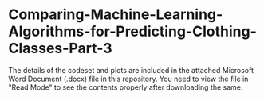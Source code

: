 # Comparing-Machine-Learning-Algorithms-for-Predicting-Clothing-Classes-Part-3

The details of the codeset and plots are included in the attached Microsoft Word Document (.docx) file in this repository. 
You need to view the file in "Read Mode" to see the contents properly after downloading the same.
